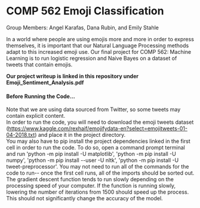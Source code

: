 # COMP 562 Emoji Classification

Group Members: Angel Karafas, Dana Rubin, and Emily Stahle

In a world where people are using emojis more and more in order to express themselves, it is important that our Natural Language Processing methods adapt to this increased emoji use. Our final project for COMP 562: Machine Learning is to run logistic regression and Naive Bayes on a dataset of tweets that contain emojis.

<strong>Our project writeup is linked in this repository under Emoji_Sentiment_Analysis.pdf</strong>

#### Before Running the Code...

Note that we are using data sourced from Twitter, so some tweets may contain explicit content. <br>
In order to run the code, you will need to download the emoji tweets dataset (https://www.kaggle.com/rexhaif/emojifydata-en?select=emojitweets-01-04-2018.txt) and place it in the project directory. <br>
You may also have to pip install the project dependencies linked in the first cell in order to run the code. To do so, open a command prompt terminal and run 'python -m pip install -U matplotlib', 'python -m pip install -U numpy', 'python -m pip install --user -U nltk', 'python -m pip install -U tweet-preprocessor'. You may not need to run all of the commands for the code to run-- once the first cell runs, all of the imports should be sorted out. <br>
The gradient descent function tends to run slowly depending on the processing speed of your computer. If the function is running slowly, lowering the number of iterations from 1500 should speed up the process. This should not significantly change the accuracy of the model. <br>
